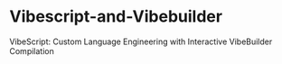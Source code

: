 # Vibescript-and-Vibebuilder
VibeScript: Custom Language Engineering with Interactive VibeBuilder Compilation
